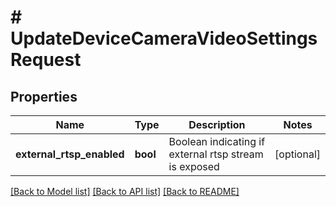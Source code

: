 # # UpdateDeviceCameraVideoSettingsRequest

## Properties

Name | Type | Description | Notes
------------ | ------------- | ------------- | -------------
**external_rtsp_enabled** | **bool** | Boolean indicating if external rtsp stream is exposed | [optional]

[[Back to Model list]](../../README.md#models) [[Back to API list]](../../README.md#endpoints) [[Back to README]](../../README.md)
